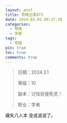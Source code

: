 ```yaml
---
layout: post
title: 导随记录873
date: 2024-03-01 09:37:30
categories:
  - 导随
  - 学者
tags:
  - 导随
pin: true
toc: true
comments: true
---
```

> 日期：2024.3.1
>
> 等级：10
>
> 副本：讨伐彷徨死灵！
>
> 职业：学者

痛失八人本 变成波波了。